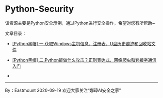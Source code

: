 # Python-Security
该资源主要是Python安全示例，通过Python进行安全操作，希望对您有所帮助~



文章目录：
- [[Python黑帽] 一.获取Windows主机信息、注册表、U盘历史痕迹和回收站文件](https://blog.csdn.net/Eastmount/article/details/108416973)
- [[Python黑帽] 二.Python能做什么攻击？正则表达式、网络爬虫和套接字通信入门](https://blog.csdn.net/Eastmount/article/details/108540749)

- 


---

By：Eastmount 2020-09-19 欢迎大家关注“娜璋AI安全之家”
